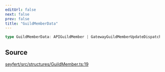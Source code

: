 ```yaml
---
editUrl: false
next: false
prev: false
title: "GuildMemberData"
---
```


```ts
type GuildMemberData: APIGuildMember | GatewayGuildMemberUpdateDispatchData | GatewayGuildMemberAddDispatchData | APIInteractionDataResolvedGuildMember;
```

## Source

[seyfert/src/structures/GuildMember.ts:19](https://github.com/potoland/potocuit/blob/c4fb0c1/src/structures/GuildMember.ts#L19)
